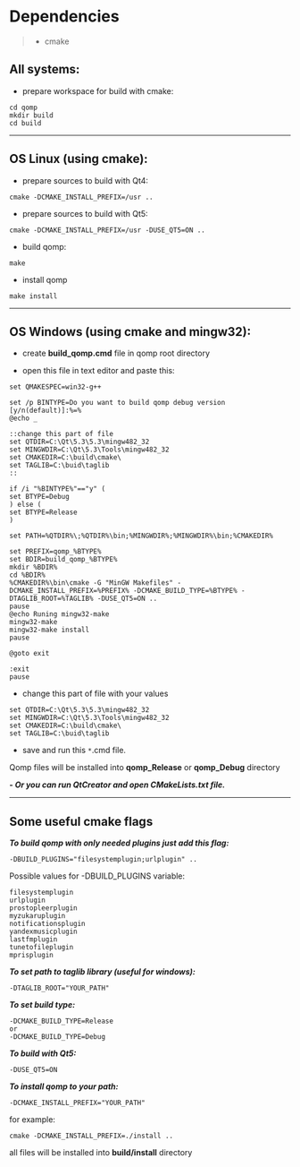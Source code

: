 # Dependencies #
> - cmake

## All systems: ##

- prepare workspace for build with cmake:
```
cd qomp
mkdir build
cd build
```


---

## OS Linux (using cmake): ##

- prepare sources to build with Qt4:
```
cmake -DCMAKE_INSTALL_PREFIX=/usr ..
```
- prepare sources to build with Qt5:
```
cmake -DCMAKE_INSTALL_PREFIX=/usr -DUSE_QT5=ON ..
```
- build qomp:
```
make
```
- install qomp
```
make install
```

---

## OS Windows (using cmake and mingw32): ##

- create **build\_qomp.cmd** file in qomp root directory

- open this file in text editor and paste this:
```
set QMAKESPEC=win32-g++

set /p BINTYPE=Do you want to build qomp debug version [y/n(default)]:%=%
@echo _ 

::change this part of file
set QTDIR=C:\Qt\5.3\5.3\mingw482_32
set MINGWDIR=C:\Qt\5.3\Tools\mingw482_32
set CMAKEDIR=C:\build\cmake\
set TAGLIB=C:\buid\taglib
::

if /i "%BINTYPE%"=="y" (
set BTYPE=Debug
) else (
set BTYPE=Release
)

set PATH=%QTDIR%\;%QTDIR%\bin;%MINGWDIR%;%MINGWDIR%\bin;%CMAKEDIR%

set PREFIX=qomp_%BTYPE%
set BDIR=build_qomp_%BTYPE%
mkdir %BDIR%
cd %BDIR%
%CMAKEDIR%\bin\cmake -G "MinGW Makefiles" -DCMAKE_INSTALL_PREFIX=%PREFIX% -DCMAKE_BUILD_TYPE=%BTYPE% -DTAGLIB_ROOT=%TAGLIB% -DUSE_QT5=ON ..
pause
@echo Runing mingw32-make
mingw32-make
mingw32-make install
pause

@goto exit

:exit
pause
```
- change this part of file with your values
```
set QTDIR=C:\Qt\5.3\5.3\mingw482_32
set MINGWDIR=C:\Qt\5.3\Tools\mingw482_32
set CMAKEDIR=C:\build\cmake\
set TAGLIB=C:\buid\taglib
```
- save and run this `*`.cmd file.

Qomp files will be installed into **qomp\_Release** or **qomp\_Debug** directory

**- _Or you can run QtCreator and open CMakeLists.txt file._**

---

## Some useful cmake flags ##
**_To build qomp with only needed plugins just add this flag:_**
```
-DBUILD_PLUGINS="filesystemplugin;urlplugin" ..
```
Possible values for -DBUILD\_PLUGINS variable:
```
filesystemplugin
urlplugin
prostopleerplugin
myzukaruplugin
notificationsplugin
yandexmusicplugin
lastfmplugin
tunetofileplugin
mprisplugin
```
**_To set path to taglib library (useful for windows):_**
```
-DTAGLIB_ROOT="YOUR_PATH"
```
**_To set build type:_**
```
-DCMAKE_BUILD_TYPE=Release
or
-DCMAKE_BUILD_TYPE=Debug
```
**_To build with Qt5:_**
```
-DUSE_QT5=ON
```
**_To install qomp to your path:_**
```
-DCMAKE_INSTALL_PREFIX="YOUR_PATH"
```
for example:
```
cmake -DCMAKE_INSTALL_PREFIX=./install ..
```
all files will be installed into **build/install** directory